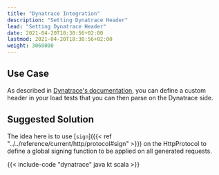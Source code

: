 ```yaml
---
title: "Dynatrace Integration"
description: "Setting Dynatrace Header"
lead: "Setting Dynatrace Header"
date: 2021-04-20T18:30:56+02:00
lastmod: 2021-04-20T18:30:56+02:00
weight: 3060000
---
```


## Use Case

As described in [Dynatrace's documentation](https://www.dynatrace.com/support/help/setup-and-configuration/integrations/third-party-integrations/test-automation-frameworks/dynatrace-and-load-testing-tools-integration/), you can define a custom header in your load tests that you can then parse on the Dynatrace side.

## Suggested Solution

The idea here is to use [`sign`]({{< ref "../../reference/current/http/protocol#sign" >}}) on the HttpProtocol to define a global signing function to be applied on all generated requests.

{{< include-code "dynatrace" java kt scala >}}
